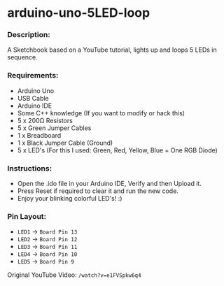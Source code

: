 # arduino-uno-5LED-loop

### Description:
A Sketchbook based on a YouTube tutorial, lights up and loops 5 LEDs in sequence.

### Requirements:
- Arduino Uno
- USB Cable
- Arduino IDE
- Some C++ knowledge (If you want to modify or hack this)
- 5 x 200Ω Resistors
- 5 x Green Jumper Cables
- 1 x Breadboard
- 1 x Black Jumper Cable (Ground)
- 5 x LED's (For this I used: Green, Red, Yellow, Blue + One RGB Diode)

### Instructions:
- Open the .ido file in your Arduino IDE, Verify and then Upload it.
- Press Reset if required to clear it and run the new code.
- Enjoy your blinking colorful LED's! :)

### Pin Layout:
- `LED1` -> `Board Pin 13`
- `LED2` -> `Board Pin 12`
- `LED3` -> `Board Pin 11`
- `LED4` -> `Board Pin 10`
- `LED5` -> `Board Pin 9`

Original YouTube Video: `/watch?v=e1FVSpkw6q4`
